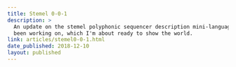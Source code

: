 ```yaml
---
title: Stemel 0-0-1
description: >
  An update on the stemel polyphonic sequencer description mini-language I've
  been working on, which I'm about ready to show the world.
link: articles/stemel0-0-1.html
date_published: 2018-12-10
layout: published
---
```

